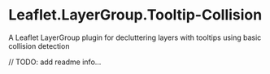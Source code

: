 Leaflet.LayerGroup.Tooltip-Collision
================================

A Leaflet LayerGroup plugin for decluttering layers with tooltips using basic collision detection

// TODO: add readme info...
